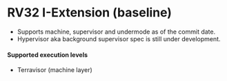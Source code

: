 # RV32 I-Extension (baseline)

* Supports machine, supervisor and undermode as of the commit date.
* Hypervisor aka background supervisor spec is still under development.

#### Supported execution levels
* Terravisor (machine layer)
